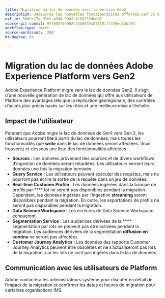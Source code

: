 ```yaml
---
title: Migration du lac de données vers la version Gen2
description: Découvrez les nouvelles fonctionnalités offertes par la migration du lac de données vers la version Gen2 dans Adobe Experience Platform.
exl-id: 56d9c77a-d7eb-498d-994f-b15d150dedb7
source-git-commit: 97f803f649b2c42b0449a2f8f0cff370ed1aba93
workflow-type: tm+mt
source-wordcount: '286'
ht-degree: 0%

---
```


# Migration du lac de données Adobe Experience Platform vers Gen2

Adobe Experience Platform migre vers le lac de données Gen2. Il s’agit d’une nouvelle génération de lac de données qui offre aux utilisateurs de Platform des avantages tels que la réplication géorégionale, des contrôles d’accès plus précis basés sur les rôles et une meilleure mise à l’échelle.

## Impact de l’utilisateur

Pendant que Adobe migre le lac de données de Gen1 vers Gen 2, les utilisateurs pourront **lire** à partir du lac de données, mais toutes les fonctionnalités que **write** dans le lac de données seront affectées. Vous trouverez ci-dessous une liste des fonctionnalités affectées :

- **Sources** : Les données provenant des sources et de divers workflows d’ingestion de données seront retardées. Les utilisateurs verront leurs données une fois la migration terminée.
- **Query Service** : Les utilisateurs peuvent exécuter des requêtes, mais ne pourront pas écrire la sortie de la requête dans un jeu de données.
- **Real-time Customer Profile** : Les données ingérées dans la banque de profils par  **** lot ne seront pas disponibles pendant la migration. Cependant, les données ingérées par l’ingestion **streaming** seront disponibles pendant la migration. En outre, les exportations de profils ne seront pas disponibles pendant la migration.
- **Data Science Workspace** : Les écritures de Data Science Workspace échoueront.
- **Segmentation Service** : Les audiences dérivées de la  **** segmentation par lots ne peuvent pas être activées pendant la migration. Les audiences dérivées de la segmentation **diffusion en continu** ne seront pas affectées.
- **Customer Journey Analytics** : Les données des rapports Customer Journey Analytics peuvent être obsolètes et ne s’actualiseront pas lors de la migration, car les lots ne sont pas ingérés dans le lac de données.

## Communication avec les utilisateurs de Platform

Adobe contactera les administrateurs système pour discuter en détail de l’impact de la migration et confirmer les dates et heures de migration pour certaines organisations IMS.

